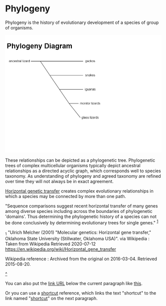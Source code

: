 # Phylogeny

Phylogeny is the history of evolutionary development of a species of group of organisms.

![phylogenetic tree](./phylogenetic-tree.png)

These relationships can be depicted as a phylogenetic tree.
Phylogenetic trees of complex multicellular organisms typically depict ancestral relationships as a directed acyclic graph,
which corresponds well to species taxonomy.
As understanding of phylogeny and agreed taxonomy are refined over time they will not always be in exact agreement.

[Horizontal genetic transfer](horizontal-genetic-transfer.md) creates complex evolutionary relationships in which a species may be connected by more than one path. 

 "Sequence comparisons suggest recent horizontal transfer of many genes among diverse species including across the boundaries of phylogenetic 'domains'. Thus determining the phylogenetic history of a species can not be done conclusively by determining evolutionary trees for single genes." <sup id="a1">[1](#f1)</sup>



<sub id="f1">1</sub>
"Ulrich Melcher (2001) "Molecular genetics: Horizontal gene transfer," Oklahoma State University (Stillwater, Oklahoma USA)". 
via Wikipedia :
Taken from Wikipedia Retrieved 2020-07-12 
https://en.wikipedia.org/wiki/Horizontal_gene_transfer 

Wikipedia reference :
Archived from the original on 2016-03-04. Retrieved 2015-08-20.

 [^](#a1)

You can also put the [link URL][1] below the current paragraph
like [this][2].

   [1]: http://url
   [2]: http://another.url "A funky title"

  Or you can use a [shortcut][] reference, which links the text
"shortcut" to the link named "[shortcut]" on the next paragraph.

[shortcut]: http://goes/with/the/link/name/text

